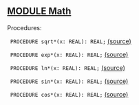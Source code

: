 
## [MODULE Math](https://github.com/io-core/System/blob/main/Math.Mod)

Procedures:


<code>  PROCEDURE sqrt*(x: REAL): REAL;</code> [(source)](https://github.com/io-core/System/blob/main/Math.Mod#L7)


<code>  PROCEDURE exp*(x: REAL): REAL;</code> [(source)](https://github.com/io-core/System/blob/main/Math.Mod#L26)


<code>  PROCEDURE ln*(x: REAL): REAL;</code> [(source)](https://github.com/io-core/System/blob/main/Math.Mod#L43)


<code>  PROCEDURE sin*(x: REAL): REAL;</code> [(source)](https://github.com/io-core/System/blob/main/Math.Mod#L61)


<code>  PROCEDURE cos*(x: REAL): REAL;</code> [(source)](https://github.com/io-core/System/blob/main/Math.Mod#L89)

